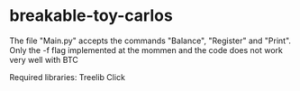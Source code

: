 # breakable-toy-carlos

The file "Main.py" accepts the commands "Balance", "Register" and "Print". Only the -f flag implemented at the mommen and the code does not work very well with BTC

Required libraries:
  Treelib
  Click

